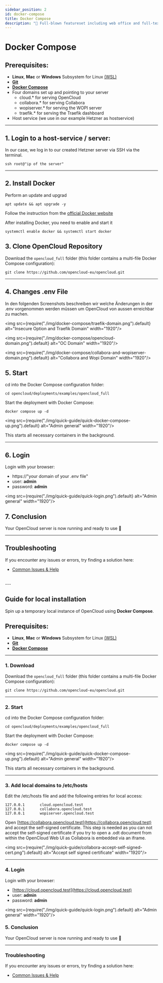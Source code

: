 ```yaml
---
sidebar_position: 2
id: docker-compose
title: Docker Compose
description: "🌟 Full-blown featureset including web office and full-text search."
---
```


# Docker Compose



## **Prerequisites:**
- **Linux**, **Mac** or **Windows** Subsystem for Linux [(WSL)](https://learn.microsoft.com/en-us/windows/wsl/install)
- [**Git**](https://git-scm.com/book/en/v2/Getting-Started-Installing-Git)
- [**Docker Compose**](https://docs.docker.com/compose/install/)
- Four domains set up and pointing to your server
    - cloud.* for serving OpenCloud
    - collabora.* for serving Collabora
    - wopiserver.* for serving the WOPI server
    - traefik.* for serving the Traefik dashboard
- Host service (we use in our example Hetzner as hostservice)

---

## 1. Login to a host-service / server:

In our case, we log in to our created Hetzner server via SSH via the terminal.

```Shell
ssh root@"ip of the server"
```

---

## 2. Install Docker

Perform an update and upgrad

```Shell
apt update && apt upgrade -y
```


Follow the instruction from the [official Docker website](https://docs.docker.com/engine/install/ubuntu/#install-using-the-repository)

After installing Docker, you need to enable and start it

```Shell
systemctl enable docker && systemctl start docker
```

## 3. Clone OpenCloud Repository

Download the `opencloud_full` folder (this folder contains a multi-file Docker Compose configuration):


```Shell
git clone https://github.com/opencloud-eu/opencloud.git
```

---

## 4. Changes .env File

In den folgenden Screenshots beschreiben wir welche Änderungen in der .env vorgenommen werden müssen um OpenCloud von aussen erreichbar zu machen.

<img src={require("./img/docker-compose/traefik-domain.png").default} alt="Insecure Option and Traefik Domain" width="1920"/>

<img src={require("./img/docker-compose/opencloud-domain.png").default} alt="OC Domain" width="1920"/>

<img src={require("./img/docker-compose/collabora-and-wopiserver-domain.png").default} alt="Collabora and Wopi Domain" width="1920"/>

## 5. Start

cd into the Docker Compose configuration folder:

```Shell
cd opencloud/deployments/examples/opencloud_full
```

Start the deployment with Docker Compose:

```Shell
docker compose up -d
```

<img src={require("./img/quick-guide/quick-docker-compose-up.png").default} alt="Admin general" width="1920"/>

This starts all necessary containers in the background.

---

## 6. Login

Login with your browser:
- https://"your domain of your .env file"
- user: **admin**
- password: **admin**

<img src={require("./img/quick-guide/quick-login.png").default} alt="Admin general" width="1920"/>


## 7. Conclusion

Your OpenCloud server is now running and ready to use 🚀

--- 

## Troubleshooting

If you encounter any issues or errors, try finding a solution here: 

- [Common Issues & Help](./../50-resources/30-common-issues.md)
<br/>
---

## Guide for local installation
Spin up a temporary local instance of OpenCloud using **Docker Compose**.

## **Prerequisites:**
- **Linux**, **Mac** or **Windows** Subsystem for Linux [(WSL)](https://learn.microsoft.com/en-us/windows/wsl/install)
- [**Git**](https://git-scm.com/book/en/v2/Getting-Started-Installing-Git)
- [**Docker Compose**](https://docs.docker.com/compose/install/)

---

###  1. Download

Download the `opencloud_full` folder (this folder contains a multi-file Docker Compose configuration):

```Shell
git clone https://github.com/opencloud-eu/opencloud.git
```

---

### 2. Start

cd into the Docker Compose configuration folder:

```Shell
cd opencloud/deployments/examples/opencloud_full
```

Start the deployment with Docker Compose:

```Shell
docker compose up -d
```

<img src={require("./img/quick-guide/quick-docker-compose-up.png").default} alt="Admin general" width="1920"/>

This starts all necessary containers in the background.

---

### 3. Add local domains to /etc/hosts 

Edit the /etc/hosts file and add the following entries for local access:

```
127.0.0.1       cloud.opencloud.test
127.0.0.1       collabora.opencloud.test
127.0.0.1       wopiserver.opencloud.test
```

Open [https://collabora.opencloud.test](https://collabora.opencloud.test) and accept the self-signed certificate. This step is needed as you can not accept the self-signed certificate if you try to open a .odt document from within the OpenCloud Web UI as Collabora is embedded via an iframe.

<img src={require("./img/quick-guide/collabora-accept-self-signed-cert.png").default} alt="Accept self signed certificate" width="1920"/>


---

### 4. Login

Login with your browser:
- [https://cloud.opencloud.test](https://cloud.opencloud.test)
- user: **admin**
- password: **admin**

<img src={require("./img/quick-guide/quick-login.png").default} alt="Admin general" width="1920"/>


### 5. Conclusion

Your OpenCloud server is now running and ready to use 🚀

--- 

### Troubleshooting

If you encounter any issues or errors, try finding a solution here: 

- [Common Issues & Help](./../50-resources/30-common-issues.md)